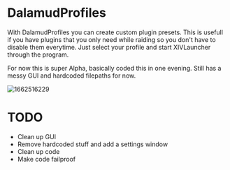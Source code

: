# DalamudProfiles

With DalamudProfiles you can create custom plugin presets. This is usefull if you have plugins that you only need while raiding so you don't have to disable them everytime. Just select your profile and start XIVLauncher through the program.

For now this is super Alpha, basically coded this in one evening.
Still has a messy GUI and hardcoded filepaths for now.

![1662516229](https://user-images.githubusercontent.com/53384165/188772389-92b78713-897e-4549-a0cb-3cccfdacd4f5.png)

# TODO

- Clean up GUI
- Remove hardcoded stuff and add a settings window
- Clean up code
- Make code failproof
